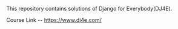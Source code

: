 This repository contains solutions of Django for Everybody(DJ4E).

Course Link -- https://www.dj4e.com/
